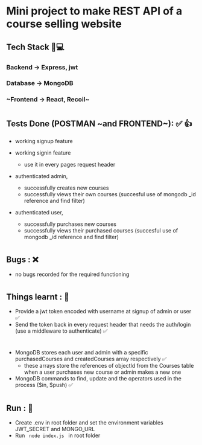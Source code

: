 # Mini project to make REST API of a course selling website

## Tech Stack 🚀💻
### Backend -> Express, jwt 
### Database -> MongoDB
### ~Frontend -> React, Recoil~

#

## Tests Done (POSTMAN ~and FRONTEND~): ✅ 👍
- working signup feature 
- working signin feature
  - use it in every pages request header

- authenticated admin,
  - successfully creates new courses
  - successfully views their own courses (succesful use of mongodb _id reference and find filter)

- authenticated user,
  - successfully purchases new courses
  - successfully views their purchased courses (succesful use of mongodb _id reference and find filter)


#

## Bugs : ❌
- no bugs recorded for the required functioning


#

## Things learnt : 🎊
- Provide a jwt token encoded with username at signup of admin or user ✅
- Send the token back in every request header that needs the auth/login (use a middleware to authenticate) ✅

#

- MongoDB stores each user and admin with a specific purchasedCourses and createdCourses array respectively ✅
  - these arrays store the references of objectId from the Courses table when a user purchases new course or admin makes a new one
- MongoDB commands to find, update and the operators used in the process ($in, $push) ✅


#

## Run : 🚀
- Create .env in root folder and set the environment variables JWT_SECRET and MONGO_URL
- Run <code> node index.js </code> in root folder

